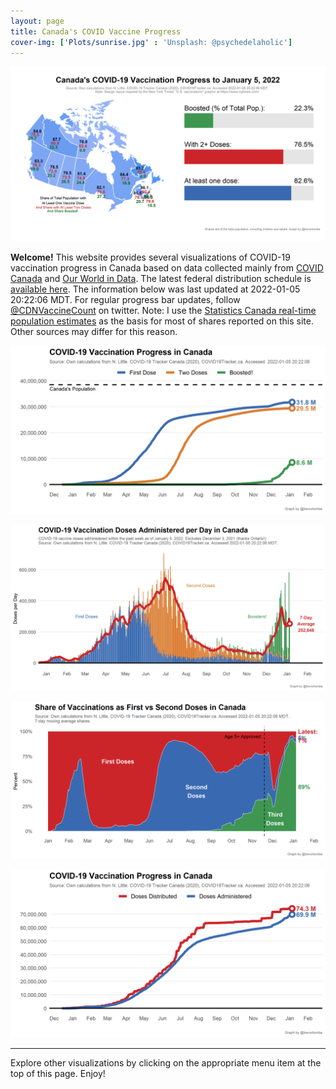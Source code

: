 ```yaml
---
layout: page
title: Canada's COVID Vaccine Progress
cover-img: ['Plots/sunrise.jpg' : 'Unsplash: @psychedelaholic']
---
```

![](Plots/plot_main.png)

**Welcome!** This website provides several visualizations of COVID-19
vaccination progress in Canada based on data collected mainly from
[COVID Canada](https://covid19tracker.ca/vaccinationtracker.html) and
[Our World in Data](https://ourworldindata.org/covid-vaccinations). The
latest federal distribution schedule is [available
here](https://www.canada.ca/en/public-health/services/diseases/2019-novel-coronavirus-infection/prevention-risks/covid-19-vaccine-treatment/vaccine-rollout.html).
The information below was last updated at 2022-01-05 20:22:06 MDT. For
regular progress bar updates, follow
<a href="https://twitter.com/CDNVaccineCount" class="uri">@CDNVaccineCount</a>
on twitter. Note: I use the [Statistics Canada real-time population
estimates](https://www150.statcan.gc.ca/n1/pub/71-607-x/71-607-x2018005-eng.htm)
as the basis for most of shares reported on this site. Other sources may
differ for this reason.

![](Plots/plot_total.png)

![](Plots/pace_national2.png)

![](Plots/plot_first_second.png)

![](Plots/plot_total2.png)

------------------------------------------------------------------------

Explore other visualizations by clicking on the appropriate menu item at
the top of this page. Enjoy!
